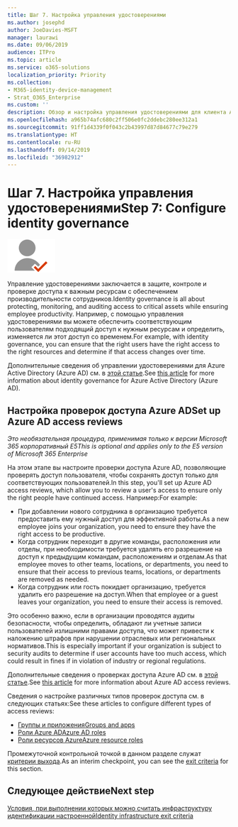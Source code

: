 ```yaml
---
title: Шаг 7. Настройка управления удостоверениями
ms.author: josephd
author: JoeDavies-MSFT
manager: laurawi
ms.date: 09/06/2019
audience: ITPro
ms.topic: article
ms.service: o365-solutions
localization_priority: Priority
ms.collection:
- M365-identity-device-management
- Strat_O365_Enterprise
ms.custom: ''
description: Обзор и настройка управления удостоверениями для клиента Azure AD.
ms.openlocfilehash: a965b74afc680c2ff506e0fc2ddebc280ee312a1
ms.sourcegitcommit: 91ff1d4339f0f043c2b43997d87d84677c79e279
ms.translationtype: HT
ms.contentlocale: ru-RU
ms.lasthandoff: 09/14/2019
ms.locfileid: "36982912"
---
```

# <a name="step-7-configure-identity-governance"></a><span data-ttu-id="7ad46-103">Шаг 7. Настройка управления удостоверениями</span><span class="sxs-lookup"><span data-stu-id="7ad46-103">Step 7: Configure identity governance</span></span>

![](./media/deploy-foundation-infrastructure/identity_icon-small.png)

<span data-ttu-id="7ad46-104">Управление удостоверениями заключается в защите, контроле и проверке доступа к важным ресурсам с обеспечением производительности сотрудников.</span><span class="sxs-lookup"><span data-stu-id="7ad46-104">Identity governance is all about protecting, monitoring, and auditing access to critical assets while ensuring employee productivity.</span></span> <span data-ttu-id="7ad46-105">Например, с помощью управления удостоверениями вы можете обеспечить соответствующим пользователям подходящий доступ к нужным ресурсам и определить, изменяется ли этот доступ со временем.</span><span class="sxs-lookup"><span data-stu-id="7ad46-105">For example, with identity governance, you can ensure that the right users have the right access to the right resources and determine if that access changes over time.</span></span>

<span data-ttu-id="7ad46-106">Дополнительные сведения об управлении удостоверениями для Azure Active Directory (Azure AD) см. в [этой статье](https://docs.microsoft.com/azure/active-directory/governance/identity-governance-overview).</span><span class="sxs-lookup"><span data-stu-id="7ad46-106">See [this article](https://docs.microsoft.com/azure/active-directory/governance/identity-governance-overview) for more information about identity governance for Azure Active Directory (Azure AD).</span></span>

<a name="identity-access-reviews"></a>
## <a name="set-up-azure-ad-access-reviews"></a><span data-ttu-id="7ad46-107">Настройка проверок доступа Azure AD</span><span class="sxs-lookup"><span data-stu-id="7ad46-107">Set up Azure AD access reviews</span></span>

<span data-ttu-id="7ad46-108">*Это необязательная процедура, применимая только к версии Microsoft 365 корпоративный E5*</span><span class="sxs-lookup"><span data-stu-id="7ad46-108">*This is optional and applies only to the E5 version of Microsoft 365 Enterprise*</span></span>

<span data-ttu-id="7ad46-109">На этом этапе вы настроите проверки доступа Azure AD, позволяющие проверять доступ пользователя, чтобы сохранять доступ только для соответствующих пользователей.</span><span class="sxs-lookup"><span data-stu-id="7ad46-109">In this step, you'll set up Azure AD access reviews, which allow you to review a user's access to ensure only the right people have continued access.</span></span> <span data-ttu-id="7ad46-110">Например:</span><span class="sxs-lookup"><span data-stu-id="7ad46-110">For example:</span></span>

- <span data-ttu-id="7ad46-111">При добавлении нового сотрудника в организацию требуется предоставить ему нужный доступ для эффективной работы.</span><span class="sxs-lookup"><span data-stu-id="7ad46-111">As a new employee joins your organization, you need to ensure they have the right access to be productive.</span></span>
- <span data-ttu-id="7ad46-112">Когда сотрудник переходит в другие команды, расположения или отделы, при необходимости требуется удалять его разрешение на доступ к предыдущим командам, расположениям и отделам.</span><span class="sxs-lookup"><span data-stu-id="7ad46-112">As that employee moves to other teams, locations, or departments, you need to ensure that their access to previous teams, locations, or departments are removed as needed.</span></span>
- <span data-ttu-id="7ad46-113">Когда сотрудник или гость покидает организацию, требуется удалить его разрешение на доступ.</span><span class="sxs-lookup"><span data-stu-id="7ad46-113">When that employee or a guest leaves your organization, you need to ensure their access is removed.</span></span>

<span data-ttu-id="7ad46-114">Это особенно важно, если в организации проводятся аудиты безопасности, чтобы определить, обладают ли учетные записи пользователей излишними правами доступа, что может привести к наложению штрафов при нарушении отраслевых или региональных нормативов.</span><span class="sxs-lookup"><span data-stu-id="7ad46-114">This is especially important if your organization is subject to security audits to determine if user accounts have too much access, which could result in fines if in violation of industry or regional regulations.</span></span>

<span data-ttu-id="7ad46-115">Дополнительные сведения о проверках доступа Azure AD см. в [этой статье](https://docs.microsoft.com/azure/active-directory/governance/access-reviews-overview).</span><span class="sxs-lookup"><span data-stu-id="7ad46-115">See [this article](https://docs.microsoft.com/azure/active-directory/governance/access-reviews-overview) for more information about Azure AD access reviews.</span></span>

<span data-ttu-id="7ad46-116">Сведения о настройке различных типов проверок доступа см. в следующих статьях:</span><span class="sxs-lookup"><span data-stu-id="7ad46-116">See these articles to configure different types of access reviews:</span></span>

- [<span data-ttu-id="7ad46-117">Группы и приложения</span><span class="sxs-lookup"><span data-stu-id="7ad46-117">Groups and apps</span></span>](https://docs.microsoft.com/azure/active-directory/governance/create-access-review)
- [<span data-ttu-id="7ad46-118">Роли Azure AD</span><span class="sxs-lookup"><span data-stu-id="7ad46-118">Azure AD roles</span></span>](https://docs.microsoft.com/azure/active-directory/privileged-identity-management/pim-how-to-start-security-review?toc=%2fazure%2factive-directory%2fgovernance%2ftoc.json)
- [<span data-ttu-id="7ad46-119">Роли ресурсов Azure</span><span class="sxs-lookup"><span data-stu-id="7ad46-119">Azure resource roles</span></span>](https://docs.microsoft.com/azure/active-directory/privileged-identity-management/pim-resource-roles-start-access-review?toc=%2fazure%2factive-directory%2fgovernance%2ftoc.json)

<span data-ttu-id="7ad46-120">Промежуточной контрольной точкой в данном разделе служат [критерии выхода](identity-exit-criteria.md#crit-identity-access-reviews).</span><span class="sxs-lookup"><span data-stu-id="7ad46-120">As an interim checkpoint, you can see the [exit criteria](identity-exit-criteria.md#crit-identity-access-reviews) for this section.</span></span>

## <a name="next-step"></a><span data-ttu-id="7ad46-121">Следующее действие</span><span class="sxs-lookup"><span data-stu-id="7ad46-121">Next step</span></span>

[<span data-ttu-id="7ad46-122">Условия, при выполнении которых можно считать инфраструктуру идентификации настроенной</span><span class="sxs-lookup"><span data-stu-id="7ad46-122">Identity infrastructure exit criteria</span></span>](identity-exit-criteria.md)

